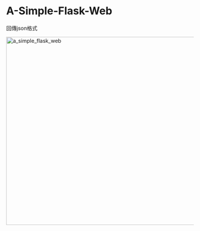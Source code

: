 # A-Simple-Flask-Web
回傳json格式

<img width="507" alt="a_simple_flask_web" src="https://user-images.githubusercontent.com/92348855/148642080-c6262e0b-11a7-40ad-b101-633cf5920a47.PNG">
